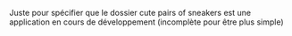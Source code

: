 Juste pour spécifier que le dossier cute pairs of sneakers est une application en cours de développement (incomplète pour être plus simple)
